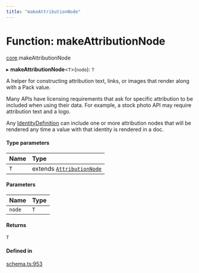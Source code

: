 ```yaml
---
title: "makeAttributionNode"
---
```

# Function: makeAttributionNode

[core](../modules/core.md).makeAttributionNode

▸ **makeAttributionNode**<`T`\>(`node`): `T`

A helper for constructing attribution text, links, or images that render along with a Pack value.

Many APIs have licensing requirements that ask for specific attribution to be included
when using their data. For example, a stock photo API may require attribution text
and a logo.

Any [IdentityDefinition](../interfaces/core.IdentityDefinition.md) can include one or more attribution nodes that will be
rendered any time a value with that identity is rendered in a doc.

#### Type parameters

| Name | Type |
| :------ | :------ |
| `T` | extends [`AttributionNode`](../types/core.AttributionNode.md) |

#### Parameters

| Name | Type |
| :------ | :------ |
| `node` | `T` |

#### Returns

`T`

#### Defined in

[schema.ts:953](https://github.com/coda/packs-sdk/blob/main/schema.ts#L953)
